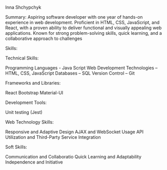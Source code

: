 Inna Shchypchyk

 Summary:
	Aspiring software developer with one year of hands-on experience in web development. Proficient in HTML, CSS, JavaScript, and React, with a proven ability to deliver functional and visually appealing web applications. Known for strong problem-solving skills, quick learning, and a collaborative approach to challenges

 Skills:

Technical Skills:
 
  Programming Languages - Java Script
  Web Development Technologies – HTML, CSS, JavaScript
  Databases – SQL
  Version Control – Git
 
Frameworks and Libraries:
 
  React
  Bootstrap
  Material-UI
 
Development Tools:
   
  Unit testing (Jest)

Web Technology Skills:
  
  Responsive and Adaptive Design
  AJAX and WebSocket Usage
  API Utilization and Third-Party Service Integration
  
Soft Skills:

  Communication and Collaboratio
  Quick Learning and Adaptability
  Independence and Initiative

